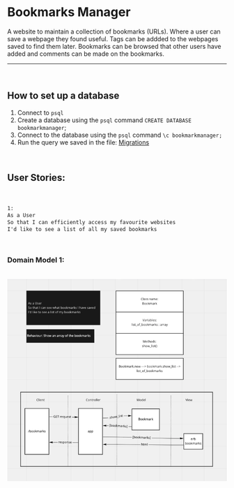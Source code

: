 # Bookmarks Manager
A website to maintain a collection of bookmarks (URLs). Where a user can save a webpage they found useful. Tags can be addded to the webpages saved to find them later. Bookmarks can be browsed that other users have added and comments can be made on the bookmarks.

----
<br>

## How to set up a database
1. Connect to ```psql```
2. Create a database using the ```psql``` command ```CREATE DATABASE bookmarkmanager```;
3. Connect to the database using the ```psql``` command ```\c bookmarkmanager;```
4. Run the query we saved in the file: <a href='01_create_bookmarks_table.sql'>Migrations</a>

<br>

## User Stories:
<br>

```
1:
As a User
So that I can efficiently access my favourite websites
I'd like to see a list of all my saved bookmarks
```
<br>

### Domain Model 1:
<br>
<img src='./images/user_story1.png'>
